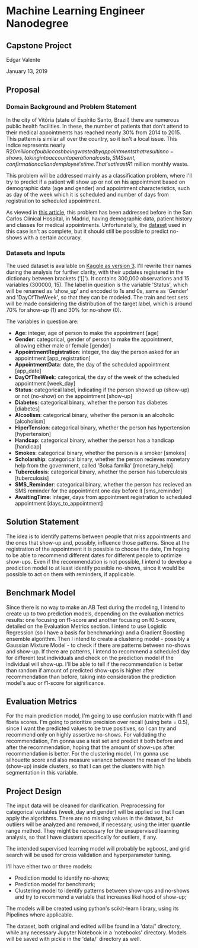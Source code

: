 # Machine Learning Engineer Nanodegree
## Capstone Project

Edgar Valente

January 13, 2019

## Proposal

### Domain Background and Problem Statement
In the city of Vitória (state of Espírito Santo, Brazil) there are numerous public health facilities. In these, the number of patients that don't attend to their medical appointments has reached nearly 30% from 2014 to 2015. This pattern is similar all over the country, so it isn't a local issue. This indice represents nearly R$20 million of public cash being wasted by appointments that result in no-shows, taking into account operational costs, SMS sent, confirmation call and employee's time. That's at least R$1 million monthly waste. 

This problem will be addressed mainly as a classification problem, where I'll try to predict if a patient will show up or not on his appointment based on demographic data (age and gender) and appointment characteristics, such as day of the week which it is scheduled and number of days from registration to scheduled appointment. 

As viewed in [this article](https://www.ijimai.org/journal/node/1623), this problem has been addressed before in the San Carlos Clinical Hospital, in Madrid, having demographic data, patient history and classes for medical appointments. Unfortunatelly, the [dataset](https://www.kaggle.com/joniarroba/noshowappointments/version/3) used in this case isn't as complete, but it should still be possible to predict no-shows with a certain accuracy. 

### Datasets and Inputs
The used dataset is available on [Kaggle as version 3](https://www.kaggle.com/joniarroba/noshowappointments/version/3).
I'll rewrite their names during the analysis for further clarity, with their updates registered in the dictionary between brackets ('[]'). It contains 300,000 observations and 15 variables (300000, 15). The label in question is the variable 'Status', which will be renamed as 'show_up' and encoded to 1s and 0s, same as 'Gender' and 'DayOfTheWeek', so that they can be modeled. The train and test sets will be made considering the distribution of the target label, which is around 70% for show-up (1) and 30% for no-show (0).

The variables in question are:
 - **Age**: integer, age of person to make the appointment [age]
 - **Gender**: categorical, gender of person to make the appointment, allowing either male or female [gender]
 - **AppointmentRegistration**: integer, the day the person asked for an appointment [app_registration]
 - **AppointmentData**: date, the day of the scheduled appointment [app_date]
 - **DayOfTheWeek**: categorical, the day of the week of the scheduled appointment [week_day]
 - **Status**: categorical label, indicating if the person showed up (show-up) or not (no-show) on the appointment [show-up]
 - **Diabetes**: categorical binary, whether the person has diabetes [diabetes]
 - **Alcoolism**: categorical binary, whether the person is an alcoholic [alcoholism]
 - **HiperTension**: categorical binary, whether the person has hypertension [hypertension]
 - **Handcap**: categorical binary, whether the person has a handicap [handicap]
 - **Smokes**: categorical binary, whether the person is a smoker [smokes]
 - **Scholarship**: categorical binary, whether the person recieves monetary help from the government, called 'Bolsa família' [monetary_help]
 - **Tuberculosis**: categorical binary, whether the person has tuberculosis [tuberculosis]
 - **SMS_Reminder**: categorical binary, whether the person has recieved an SMS reminder for the appointment one day before it [sms_reminder]
 - **AwaitingTime**: integer, days from appointment registration to scheduled appointment [days_to_appointment]

## Solution Statement
The idea is to identify patterns between people that miss appointments and the ones that show-up and, possibly, influence those patterns. Since at the registration of the appointment it is possible to choose the date, I'm hoping to be able to recommend different dates for different people to optimize show-ups. Even if the recommendation is not possible, I intend to develop a prediction model to at least identify possible no-shows, since it would be possible to act on them with reminders, if applicable.

## Benchmark Model
Since there is no way to make an AB Test during the modeling, I intend to create up to two prediction models, depending on the evaluation metrics results: one focusing on f1-score and another focusing on f0.5-score, detailed on the Evaluation Metrics section. I intend to use Logistic Regression (so I have a basis for benchmarking) and a Gradient Boosting ensemble algorithm.
Then I intend to create a clustering model - possibly a Gaussian Mixture Model - to check if there are patterns between no-shows and show-up. If there are patterns, I intend to recommend a scheduled day for different test individuals and check on the prediction model if the individual will show-up.
I'll be able to tell if the recommendation is better than random if amount of predicted show-ups is higher after recommendation than before, taking into consideration the prediction model's auc or f1-score for significance.

## Evaluation Metrics
For the main prediction model, I'm going to use confusion matrix with f1 and fbeta scores. I'm going to prioritize precision over recall (using beta = 0.5), since I want the predicted values to be true positives, so I can try and recommend only on highly assertive no-shows.
For validating the recommendation, I'm gonna use a test set and predict it both before and after the recommendation, hoping that the amount of show-ups after recommendation is better.
For the clustering model, I'm gonna use silhouette score and also measure variance between the mean of the labels (show-up) inside clusters, so that I can get the clusters with high segmentation in this variable.

## Project Design
The input data will be cleaned for clarification. Preprocessing for categorical variables (week_day and gender) will be applied so that I can apply the algorithms. There are no missing values in the dataset, but outliers will be analyzed and removed, if necessary, using the inter quantile range method. They might be necessary for the unsupervised learning analysis, so that I have clusters specifically for outliers, if any. 

The intended supervised learning model will probably be xgboost, and grid search will be used for cross validation and hyperparameter tuning.

I'll have either two or three models:
 - Prediction model to identify no-shows;
 - Prediction model for benchmark;
 - Clustering model to identify patterns between show-ups and no-shows and try to recommend a variable that increases likelihood of show-up;

The models will be created using python's scikit-learn library, using its Pipelines where applicable.

The dataset, both original and edited will be found in a 'data/' directory, while any necessary Jupyter Notebook in a 'notebooks' directory.
Models will be saved with pickle in the 'data/' directory as well.
